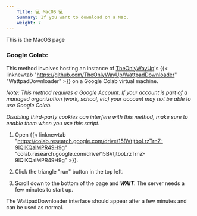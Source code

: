 ```yaml
---
    Title: 💻 MacOS 💻
    Summary: If you want to download on a Mac.
    weight: 7
---
```

This is the MacOS page

### Google Colab:

This method involves hosting an instance of [TheOnlyWayUp](https://github.com/TheOnlyWayUp)'s {{< linknewtab "https://github.com/TheOnlyWayUp/WattpadDownloader" "WattpadDownloader" >}} on a Google Colab virtual machine.

*Note: This method requires a Google Account. If your account is part of a managed organization (work, school, etc) your account may not be able to use Google Colab.*

*Disabling third-party cookies can interfere with this method, make sure to enable them when you use this script.*

1) Open {{< linknewtab "https://colab.research.google.com/drive/15BVtjtboLrzTrnZ-9lQIKQaiMPR49H9g" "colab.research.google.com/drive/15BVtjtboLrzTrnZ-9lQIKQaiMPR49H9g" >}}.

2) Click the triangle "run" button in the top left.

3) Scroll down to the bottom of the page and ***WAIT***. The server needs a few minutes to start up.

The WattpadDownloader interface should appear after a few minutes and can be used as normal.